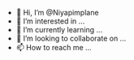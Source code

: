 - 👋 Hi, I’m @Niyapimplane
- 👀 I’m interested in ...
- 🌱 I’m currently learning ...
- 💞️ I’m looking to collaborate on ...
- 📫 How to reach me ...

<!---
Niyapimplane/Niyapimplane is a ✨ special ✨ repository because its `README.md` (this file) appears on your GitHub profile.
You can click the Preview link to take a look at your changes.
--->
